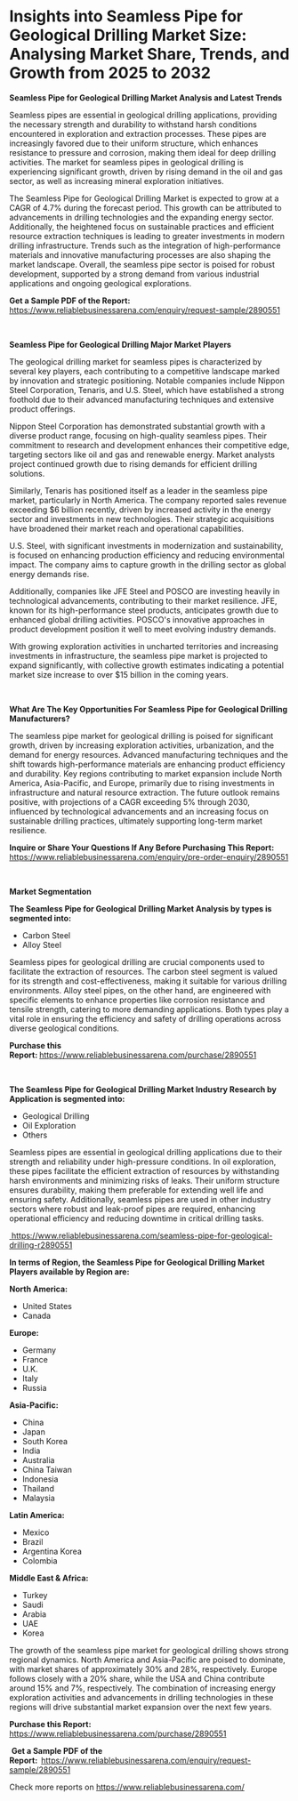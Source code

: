 <p><h1>Insights into Seamless Pipe for Geological Drilling Market Size: Analysing Market Share, Trends, and Growth from 2025 to 2032</h1></p><p><strong>Seamless Pipe for Geological Drilling Market Analysis and Latest Trends</strong></p>
<p><p>Seamless pipes are essential in geological drilling applications, providing the necessary strength and durability to withstand harsh conditions encountered in exploration and extraction processes. These pipes are increasingly favored due to their uniform structure, which enhances resistance to pressure and corrosion, making them ideal for deep drilling activities. The market for seamless pipes in geological drilling is experiencing significant growth, driven by rising demand in the oil and gas sector, as well as increasing mineral exploration initiatives.</p><p>The Seamless Pipe for Geological Drilling Market is expected to grow at a CAGR of 4.7% during the forecast period. This growth can be attributed to advancements in drilling technologies and the expanding energy sector. Additionally, the heightened focus on sustainable practices and efficient resource extraction techniques is leading to greater investments in modern drilling infrastructure. Trends such as the integration of high-performance materials and innovative manufacturing processes are also shaping the market landscape. Overall, the seamless pipe sector is poised for robust development, supported by a strong demand from various industrial applications and ongoing geological explorations.</p></p>
<p><strong>Get a Sample PDF of the Report:&nbsp;</strong> <a href="https://www.reliablebusinessarena.com/enquiry/request-sample/2890551?utm_campaign=2476&utm_medium=2&utm_source=Github&utm_content=ia&utm_term=14032025&utm_id=seamless-pipe-for-geological-drilling">https://www.reliablebusinessarena.com/enquiry/request-sample/2890551</a></p>
<p>&nbsp;</p>
<p><strong>Seamless Pipe for Geological Drilling Major Market Players</strong></p>
<p><p>The geological drilling market for seamless pipes is characterized by several key players, each contributing to a competitive landscape marked by innovation and strategic positioning. Notable companies include Nippon Steel Corporation, Tenaris, and U.S. Steel, which have established a strong foothold due to their advanced manufacturing techniques and extensive product offerings.</p><p>Nippon Steel Corporation has demonstrated substantial growth with a diverse product range, focusing on high-quality seamless pipes. Their commitment to research and development enhances their competitive edge, targeting sectors like oil and gas and renewable energy. Market analysts project continued growth due to rising demands for efficient drilling solutions.</p><p>Similarly, Tenaris has positioned itself as a leader in the seamless pipe market, particularly in North America. The company reported sales revenue exceeding $6 billion recently, driven by increased activity in the energy sector and investments in new technologies. Their strategic acquisitions have broadened their market reach and operational capabilities.</p><p>U.S. Steel, with significant investments in modernization and sustainability, is focused on enhancing production efficiency and reducing environmental impact. The company aims to capture growth in the drilling sector as global energy demands rise.</p><p>Additionally, companies like JFE Steel and POSCO are investing heavily in technological advancements, contributing to their market resilience. JFE, known for its high-performance steel products, anticipates growth due to enhanced global drilling activities. POSCO's innovative approaches in product development position it well to meet evolving industry demands.</p><p>With growing exploration activities in uncharted territories and increasing investments in infrastructure, the seamless pipe market is projected to expand significantly, with collective growth estimates indicating a potential market size increase to over $15 billion in the coming years.</p></p>
<p>&nbsp;</p>
<p><strong>What Are The Key Opportunities For Seamless Pipe for Geological Drilling Manufacturers?</strong></p>
<p><p>The seamless pipe market for geological drilling is poised for significant growth, driven by increasing exploration activities, urbanization, and the demand for energy resources. Advanced manufacturing techniques and the shift towards high-performance materials are enhancing product efficiency and durability. Key regions contributing to market expansion include North America, Asia-Pacific, and Europe, primarily due to rising investments in infrastructure and natural resource extraction. The future outlook remains positive, with projections of a CAGR exceeding 5% through 2030, influenced by technological advancements and an increasing focus on sustainable drilling practices, ultimately supporting long-term market resilience.</p></p>
<p><strong>Inquire or Share Your Questions If Any Before Purchasing This Report:</strong> <a href="https://www.reliablebusinessarena.com/enquiry/pre-order-enquiry/2890551?utm_campaign=2476&utm_medium=2&utm_source=Github&utm_content=ia&utm_term=14032025&utm_id=seamless-pipe-for-geological-drilling">https://www.reliablebusinessarena.com/enquiry/pre-order-enquiry/2890551</a></p>
<p>&nbsp;</p>
<p><strong>Market Segmentation</strong></p>
<p><strong>The Seamless Pipe for Geological Drilling Market Analysis by types is segmented into:</strong></p>
<p><ul><li>Carbon Steel</li><li>Alloy Steel</li></ul></p>
<p><p>Seamless pipes for geological drilling are crucial components used to facilitate the extraction of resources. The carbon steel segment is valued for its strength and cost-effectiveness, making it suitable for various drilling environments. Alloy steel pipes, on the other hand, are engineered with specific elements to enhance properties like corrosion resistance and tensile strength, catering to more demanding applications. Both types play a vital role in ensuring the efficiency and safety of drilling operations across diverse geological conditions.</p></p>
<p><strong>Purchase this Report:&nbsp;</strong><a href="https://www.reliablebusinessarena.com/purchase/2890551?utm_campaign=2476&utm_medium=2&utm_source=Github&utm_content=ia&utm_term=14032025&utm_id=seamless-pipe-for-geological-drilling">https://www.reliablebusinessarena.com/purchase/2890551</a></p>
<p>&nbsp;</p>
<p><strong>The Seamless Pipe for Geological Drilling Market Industry Research by Application is segmented into:</strong></p>
<p><ul><li>Geological Drilling</li><li>Oil Exploration</li><li>Others</li></ul></p>
<p><p>Seamless pipes are essential in geological drilling applications due to their strength and reliability under high-pressure conditions. In oil exploration, these pipes facilitate the efficient extraction of resources by withstanding harsh environments and minimizing risks of leaks. Their uniform structure ensures durability, making them preferable for extending well life and ensuring safety. Additionally, seamless pipes are used in other industry sectors where robust and leak-proof pipes are required, enhancing operational efficiency and reducing downtime in critical drilling tasks.</p></p>
<p><a href="https://www.reliablebusinessarena.com/seamless-pipe-for-geological-drilling-r2890551?utm_campaign=2476&utm_medium=2&utm_source=Github&utm_content=ia&utm_term=14032025&utm_id=seamless-pipe-for-geological-drilling">&nbsp;https://www.reliablebusinessarena.com/seamless-pipe-for-geological-drilling-r2890551</a></p>
<p><strong>In terms of Region, the Seamless Pipe for Geological Drilling Market Players available by Region are:</strong></p>
<p>
    <p> <strong> North America: </strong>
        <ul>
            <li>United States</li>
            <li>Canada</li>
        </ul>
        </p> 
    <p> <strong> Europe: </strong>
        <ul>
            <li>Germany</li>
            <li>France</li>
            <li>U.K.</li>
            <li>Italy</li>
            <li>Russia</li>
        </ul>
        </p> 
    <p> <strong> Asia-Pacific: </strong>
        <ul>
            <li>China</li>
            <li>Japan</li>
            <li>South Korea</li>
            <li>India</li>
            <li>Australia</li>
            <li>China Taiwan</li>
            <li>Indonesia</li>
            <li>Thailand</li>
            <li>Malaysia</li>
        </ul>
        </p> 
    <p> <strong> Latin America: </strong>
        <ul>
            <li>Mexico</li>
            <li>Brazil</li>
            <li>Argentina Korea</li>
            <li>Colombia</li>
        </ul>
        </p> 
    <p> <strong> Middle East & Africa: </strong>
        <ul>
            <li>Turkey</li>
            <li>Saudi</li>
            <li>Arabia</li>
            <li>UAE</li>
            <li>Korea</li>
        </ul>
    </p>
    </p>
<p><p>The growth of the seamless pipe market for geological drilling shows strong regional dynamics. North America and Asia-Pacific are poised to dominate, with market shares of approximately 30% and 28%, respectively. Europe follows closely with a 20% share, while the USA and China contribute around 15% and 7%, respectively. The combination of increasing energy exploration activities and advancements in drilling technologies in these regions will drive substantial market expansion over the next few years.</p></p>
<p><strong>Purchase this Report: </strong><a href="https://www.reliablebusinessarena.com/purchase/2890551?utm_campaign=2476&utm_medium=2&utm_source=Github&utm_content=ia&utm_term=14032025&utm_id=seamless-pipe-for-geological-drilling">https://www.reliablebusinessarena.com/purchase/2890551</a></p>
<p>&nbsp;<strong>Get a Sample PDF of the Report:&nbsp;&nbsp;</strong><a href="https://www.reliablebusinessarena.com/enquiry/request-sample/2890551?utm_campaign=2476&utm_medium=2&utm_source=Github&utm_content=ia&utm_term=14032025&utm_id=seamless-pipe-for-geological-drilling">https://www.reliablebusinessarena.com/enquiry/request-sample/2890551</a></p>
<p><strong></strong></p>
<p>Check more reports on <a href="https://www.reliablebusinessarena.com/?utm_campaign=2476&utm_medium=2&utm_source=Github&utm_content=ia&utm_term=14032025&utm_id=seamless-pipe-for-geological-drilling">https://www.reliablebusinessarena.com/</a></p>